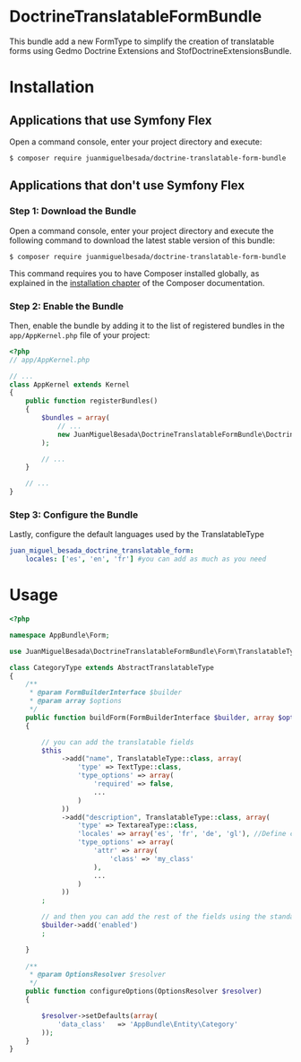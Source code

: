 # DoctrineTranslatableFormBundle

This bundle add a new FormType to simplify the creation of translatable forms using Gedmo Doctrine Extensions and StofDoctrineExtensionsBundle.

Installation
============

Applications that use Symfony Flex
----------------------------------

Open a command console, enter your project directory and execute:

```console
$ composer require juanmiguelbesada/doctrine-translatable-form-bundle
```

Applications that don't use Symfony Flex
----------------------------------------

### Step 1: Download the Bundle

Open a command console, enter your project directory and execute the
following command to download the latest stable version of this bundle:

```console
$ composer require juanmiguelbesada/doctrine-translatable-form-bundle
```

This command requires you to have Composer installed globally, as explained
in the [installation chapter](https://getcomposer.org/doc/00-intro.md)
of the Composer documentation.

### Step 2: Enable the Bundle

Then, enable the bundle by adding it to the list of registered bundles
in the `app/AppKernel.php` file of your project:

```php
<?php
// app/AppKernel.php

// ...
class AppKernel extends Kernel
{
    public function registerBundles()
    {
        $bundles = array(
            // ...
            new JuanMiguelBesada\DoctrineTranslatableFormBundle\DoctrineTranslatableFormBundle(),
        );

        // ...
    }

    // ...
}
```

### Step 3: Configure the Bundle

Lastly, configure the default languages used by the TranslatableType

```yaml
juan_miguel_besada_doctrine_translatable_form:
    locales: ['es', 'en', 'fr'] #you can add as much as you need
```

Usage
============

```php
<?php

namespace AppBundle\Form;

use JuanMiguelBesada\DoctrineTranslatableFormBundle\Form\TranslatableType;

class CategoryType extends AbstractTranslatableType
{
    /**
     * @param FormBuilderInterface $builder
     * @param array $options
     */
    public function buildForm(FormBuilderInterface $builder, array $options)
    {

        // you can add the translatable fields
        $this
             ->add("name", TranslatableType::class, array(
                 'type' => TextType::class,
                 'type_options' => array(
                     'required' => false,
                     ...
                 )
             ))
             ->add("description", TranslatableType::class, array(
                 'type' => TextareaType::class,
                 'locales' => array('es', 'fr', 'de', 'gl'), //Define custom languages
                 'type_options' => array(
                     'attr' => array(
                         'class' => 'my_class'
                     ),
                     ...
                 )
             ))
        ;

        // and then you can add the rest of the fields using the standard way
        $builder->add('enabled')
        ;

    }
    
    /**
     * @param OptionsResolver $resolver
     */
    public function configureOptions(OptionsResolver $resolver)
    {

        $resolver->setDefaults(array(
            'data_class'   => 'AppBundle\Entity\Category'
        ));
    }
}
```